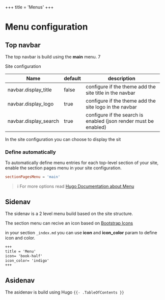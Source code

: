 +++
title = 'Menus'
+++

# Menu configuration

## Top navbar

The top navbar is build using the **main** menu.  7


Site configuration

| Name                  | default | description                                                      |
| --------------------- | ------- | ---------------------------------------------------------------- |
| navbar.display_title  | false   | configure if the theme add the site title in the navbar          |
| navbar.display_logo   | true    | configure if the theme add the site logo in the navbar           |
| navbar.display_search | true    | configure if the search is enabled (json render must be enabled) |

In the site configuration you can choose to display the sit

### Define automatically 
To automatically define menu entries for each top-level section of your site, enable the section pages menu in your site configuration.

```toml
sectionPagesMenu = 'main'
```

> i For more options read [Hugo Documentation about Menu](https://gohugo.io/content-management/menus/)

## Sidenav 

The sidenav is a 2 level menu build based on the site structure.

The section menu can recive an icon based on [Bootstrap Icons](https://icons.getbootstrap.com/)

in your section `_index.md` you can use **icon** and **icon_color** param to define icon and color.

```markdown
+++
title = 'Menu'
icon= 'book-half'
icon_color= 'indigo'
+++
```

## Asidenav

The asidenav is build using Hugo ```{{- .TableOfContents }}```